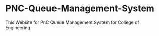 # PNC-Queue-Management-System
This Website for PnC Queue Management System for College of Engineering

